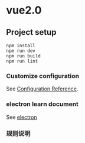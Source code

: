 # vue2.0

## Project setup
```
npm install
npm run dev
npm run build
npm run lint
```

### Customize configuration
See [Configuration Reference](https://cli.vuejs.org/config/).

### electron learn document
See [electron](https://juejin.im/post/6844903878429769742)

### 规则说明